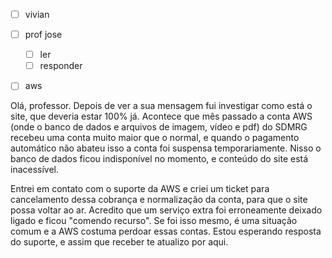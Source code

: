 - [ ] vivian
- [ ] prof jose
	- [ ] ler
	- [ ] responder
- [ ] aws


Olá, professor. Depois de ver a sua mensagem fui investigar como está o site, que deveria estar 100% já. Acontece que mês passado a conta AWS (onde o banco de dados e arquivos de imagem, vídeo e pdf) do SDMRG recebeu uma conta muito maior que o normal, e quando o pagamento automático não abateu isso a conta foi suspensa temporariamente. Nisso o banco de dados ficou indisponível no momento, e conteúdo do site está inacessível.

Entrei em contato com o suporte da AWS e criei um ticket para cancelamento dessa cobrança e normalização da conta, para que o site possa voltar ao ar. Acredito que um serviço extra foi erroneamente deixado ligado e ficou "comendo recurso". Se foi isso mesmo, é uma situação comum e a AWS costuma perdoar essas contas. Estou esperando resposta do suporte, e assim que receber te atualizo por aqui.